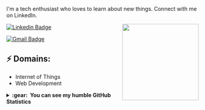 I'm a tech enthusiast who loves to learn about new things. Connect with me on LinkedIn.

<img align='right' src='https://media.giphy.com/media/bcKmIWkUMCjVm/giphy.gif' width='200"'>


[![Linkedin Badge](https://img.shields.io/badge/-PamelaPereyra-blue?style=flat-square&logo=Linkedin&logoColor=white&link=https://www.linkedin.com/in/pamela-rpereyra/)](https://www.linkedin.com/in/pamela-rpereyra/)

[![Gmail Badge](https://img.shields.io/badge/-PereyraPamela-d14836?style=flat-square&logo=Gmail&logoColor=white&link=mailto:mail@pereyrapame)](mailto:pereyrapame@gmail.com)
## ⚡ Domains:
- Internet of Things
- Web Development

<details>
  <summary><b>:gear: &nbsp;You can see my humble GitHub Statistics</b></summary>
  <br/>
    <p align="center">
        <img height="137px" src="https://github-readme-streak-stats.herokuapp.com/?user=sritapam&hide_border=true&theme=nightowl" />
    </p>
    <p align="center">
        <img height="137px" src="https://github-readme-stats.vercel.app/api?username=sritapam&hide_title=true&hide_border=true&show_icons=true&include_all_commits=true&count_private=true&line_height=21&theme=nightowl" /> <img height="137px" src="https://github-readme-stats.vercel.app/api/top-langs/?username=sritapam&hide=html&hide_title=true&hide_border=true&layout=compact&langs_count=8&theme=nightowl" />
    </p>
</details>
